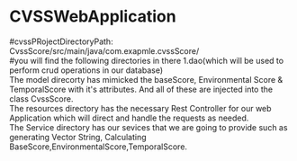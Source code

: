 # CVSSWebApplication
#cvssPRojectDirectoryPath: CvssScore/src/main/java/com.exapmle.cvssScore/<br/>
#you will find the following directories in there 1.dao(which will be used to perform crud operations in our database)<br/>
The model direcorty has mimicked the baseScore, Environmental Score & TemporalScore with it's attributes. And all of these are injected into the class CvssScore.<br/>
The resources directory has the necessary Rest Controller for our web Application which will direct and handle the requests as needed.<br/>
The Service directory has our sevices that we are going to provide such as generating Vector String, Calculating BaseScore,EnvironmentalScore,TemporalScore.<br/>
